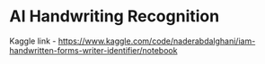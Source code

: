 # AI Handwriting Recognition
Kaggle link - https://www.kaggle.com/code/naderabdalghani/iam-handwritten-forms-writer-identifier/notebook
